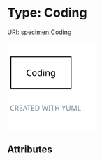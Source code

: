 
# Type: Coding




URI: [specimen:Coding](https://ccdh.org/specimen/Coding)


![img](images/Coding.svg)

## Attributes

